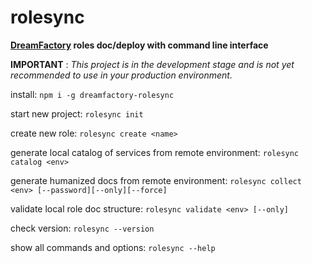 # rolesync
**[DreamFactory](http://www.dreamfactory.com) roles doc/deploy with command line interface**

**IMPORTANT** : *This project is in the development stage and is not yet recommended to use in your production environment.*

install:
`npm i -g dreamfactory-rolesync`

start new project:
`rolesync init`

create new role:
`rolesync create <name>`

generate local catalog of services from remote environment:
`rolesync catalog <env>`

generate humanized docs from remote environment:
`rolesync collect <env> [--password][--only][--force]`

validate local role doc structure:
`rolesync validate <env> [--only]`

check version:
`rolesync --version`

show all commands and options:
`rolesync --help`
